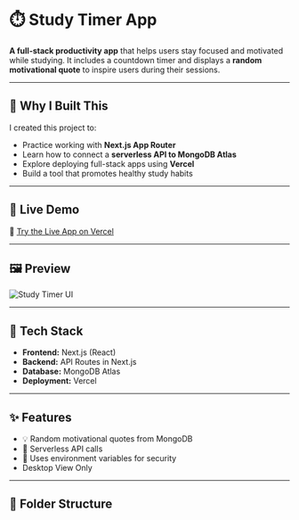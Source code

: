 # ⏱️ Study Timer App

**A full-stack productivity app** that helps users stay focused and motivated while studying. It includes a countdown timer and displays a **random motivational quote** to inspire users during their sessions.

---

## 🌟 Why I Built This

I created this project to:
- Practice working with **Next.js App Router**
- Learn how to connect a **serverless API to MongoDB Atlas**
- Explore deploying full-stack apps using **Vercel**
- Build a tool that promotes healthy study habits

---

## 🚀 Live Demo

🔗 [Try the Live App on Vercel](https://study-timer-eight.vercel.app)

---

## 🖼️ Preview

![Study Timer UI](./public/assets/screenshot.png)

---

## 🔧 Tech Stack

- **Frontend:** Next.js (React)
- **Backend:** API Routes in Next.js
- **Database:** MongoDB Atlas
- **Deployment:** Vercel

---

## ✨ Features

- 💡 Random motivational quotes from MongoDB
- 🔄 Serverless API calls
- 🔐 Uses environment variables for security
- Desktop View Only 
---

## 📁 Folder Structure

